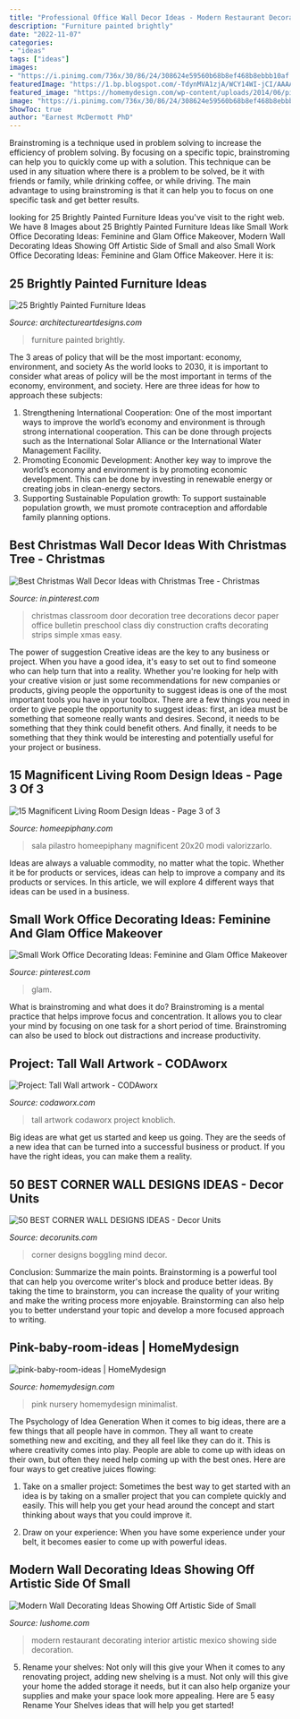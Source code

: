 ```yaml
---
title: "Professional Office Wall Decor Ideas - Modern Restaurant Decorating Interior Artistic Mexico Showing Side Decoration"
description: "Furniture painted brightly"
date: "2022-11-07"
categories:
- "ideas"
tags: ["ideas"]
images:
- "https://i.pinimg.com/736x/30/86/24/308624e59560b68b8ef468b8ebbb10af.jpg"
featuredImage: "https://1.bp.blogspot.com/-TdynMVA1zjA/WCY14WI-jCI/AAAAAAAAJK8/aIw7Q43xULAG52D2LDaYtbYMiirumEvFACLcB/s1600/26294.jpg"
featured_image: "https://homemydesign.com/wp-content/uploads/2014/06/pink-baby-room-ideas.jpg"
image: "https://i.pinimg.com/736x/30/86/24/308624e59560b68b8ef468b8ebbb10af.jpg"
ShowToc: true
author: "Earnest McDermott PhD"
---
```



Brainstroming is a technique used in problem solving to increase the efficiency of problem solving. By focusing on a specific topic, brainstroming can help you to quickly come up with a solution. This technique can be used in any situation where there is a problem to be solved, be it with friends or family, while drinking coffee, or while driving. The main advantage to using brainstroming is that it can help you to focus on one specific task and get better results.

	

		
looking for 25 Brightly Painted Furniture Ideas you've visit to the right web. We have 8 Images about 25 Brightly Painted Furniture Ideas like Small Work Office Decorating Ideas: Feminine and Glam Office Makeover, Modern Wall Decorating Ideas Showing Off Artistic Side of Small and also Small Work Office Decorating Ideas: Feminine and Glam Office Makeover. Here it is:
		
    
## 25 Brightly Painted Furniture Ideas

<img loading=lazy src="https://www.architectureartdesigns.com/wp-content/uploads/2013/06/253-630x942.jpg" onerror="this.onerror=null;this.src='https://tse3.mm.bing.net/th?id=OIP.sDEQrrEc9YdJ9UsCdI0XQwHaLE&amp;pid=15.1';" alt="25 Brightly Painted Furniture Ideas">

_Source: architectureartdesigns.com_

>furniture painted brightly. 

	

The 3 areas of policy that will be the most important: economy, environment, and society
As the world looks to 2030, it is important to consider what areas of policy will be the most important in terms of the economy, environment, and society. Here are three ideas for how to approach these subjects: 
1. Strengthening International Cooperation: One of the most important ways to improve the world’s economy and environment is through strong international cooperation. This can be done through projects such as the International Solar Alliance or the International Water Management Facility. 
2. Promoting Economic Development: Another key way to improve the world’s economy and environment is by promoting economic development. This can be done by investing in renewable energy or creating jobs in clean-energy sectors. 
3. Supporting Sustainable Population growth: To support sustainable population growth, we must promote contraception and affordable family planning options.

    
## Best Christmas Wall Decor Ideas With Christmas Tree - Christmas

<img loading=lazy src="https://i.pinimg.com/736x/b2/28/7d/b2287d63455f0abd7adae594caf484cb.jpg" onerror="this.onerror=null;this.src='https://tse4.mm.bing.net/th?id=OIP.DCG1jnmlwAiE7r8jzCC5lQHaNK&amp;pid=15.1';" alt="Best Christmas Wall Decor Ideas with Christmas Tree - Christmas">

_Source: in.pinterest.com_

>christmas classroom door decoration tree decorations decor paper office bulletin preschool class diy construction crafts decorating strips simple xmas easy. 

	

The power of suggestion
Creative ideas are the key to any business or project. When you have a good idea, it's easy to set out to find someone who can help turn that into a reality. Whether you're looking for help with your creative vision or just some recommendations for new companies or products, giving people the opportunity to suggest ideas is one of the most important tools you have in your toolbox.
There are a few things you need in order to give people the opportunity to suggest ideas: first, an idea must be something that someone really wants and desires. Second, it needs to be something that they think could benefit others. And finally, it needs to be something that they think would be interesting and potentially useful for your project or business.

    
## 15 Magnificent Living Room Design Ideas - Page 3 Of 3

<img loading=lazy src="https://homeepiphany.com/wp-content/uploads/2017/09/living-rooms_412.jpg" onerror="this.onerror=null;this.src='https://tse3.mm.bing.net/th?id=OIP.rDg2pcTUbWkY3n8AE9yd6wHaJ4&amp;pid=15.1';" alt="15 Magnificent Living Room Design Ideas - Page 3 of 3">

_Source: homeepiphany.com_

>sala pilastro homeepiphany magnificent 20x20 modi valorizzarlo. 

	

Ideas are always a valuable commodity, no matter what the topic. Whether it be for products or services, ideas can help to improve a company and its products or services. In this article, we will explore 4 different ways that ideas can be used in a business.

    
## Small Work Office Decorating Ideas: Feminine And Glam Office Makeover

<img loading=lazy src="https://i.pinimg.com/736x/30/86/24/308624e59560b68b8ef468b8ebbb10af.jpg" onerror="this.onerror=null;this.src='https://tse1.mm.bing.net/th?id=OIP.gJdEUZ7wvRR5kq-XuqdoegHaLG&amp;pid=15.1';" alt="Small Work Office Decorating Ideas: Feminine and Glam Office Makeover">

_Source: pinterest.com_

>glam. 

	

What is brainstroming and what does it do?
Brainstroming is a mental practice that helps improve focus and concentration. It allows you to clear your mind by focusing on one task for a short period of time. Brainstroming can also be used to block out distractions and increase productivity.

    
## Project: Tall Wall Artwork - CODAworx

<img loading=lazy src="https://res.cloudinary.com/codaworx/image/upload/project/tall-wall-artwork.jpg" onerror="this.onerror=null;this.src='https://tse4.mm.bing.net/th?id=OIP.BhCz9YdqVFLrQNK1eZwzywHaJ4&amp;pid=15.1';" alt="Project: Tall Wall artwork - CODAworx">

_Source: codaworx.com_

>tall artwork codaworx project knoblich. 

	

Big ideas are what get us started and keep us going. They are the seeds of a new idea that can be turned into a successful business or product. If you have the right ideas, you can make them a reality.

    
## 50 BEST CORNER WALL DESIGNS IDEAS - Decor Units

<img loading=lazy src="https://1.bp.blogspot.com/-TdynMVA1zjA/WCY14WI-jCI/AAAAAAAAJK8/aIw7Q43xULAG52D2LDaYtbYMiirumEvFACLcB/s1600/26294.jpg" onerror="this.onerror=null;this.src='https://tse1.mm.bing.net/th?id=OIP.4zF8RVUK_jJLlKOmALCGkQHaLH&amp;pid=15.1';" alt="50 BEST CORNER WALL DESIGNS IDEAS - Decor Units">

_Source: decorunits.com_

>corner designs boggling mind decor. 

	

Conclusion: Summarize the main points.
Brainstorming is a powerful tool that can help you overcome writer's block and produce better ideas. By taking the time to brainstorm, you can increase the quality of your writing and make the writing process more enjoyable. Brainstorming can also help you to better understand your topic and develop a more focused approach to writing.

    
## Pink-baby-room-ideas | HomeMydesign

<img loading=lazy src="https://homemydesign.com/wp-content/uploads/2014/06/pink-baby-room-ideas.jpg" onerror="this.onerror=null;this.src='https://tse4.mm.bing.net/th?id=OIP.xTCc09vqjEhCQTacAYiqHQHaLH&amp;pid=15.1';" alt="pink-baby-room-ideas | HomeMydesign">

_Source: homemydesign.com_

>pink nursery homemydesign minimalist. 

	

The Psychology of Idea Generation
When it comes to big ideas, there are a few things that all people have in common. They all want to create something new and exciting, and they all feel like they can do it. This is where creativity comes into play. People are able to come up with ideas on their own, but often they need help coming up with the best ones. Here are four ways to get creative juices flowing:
1. Take on a smaller project: Sometimes the best way to get started with an idea is by taking on a smaller project that you can complete quickly and easily. This will help you get your head around the concept and start thinking about ways that you could improve it.

2. Draw on your experience: When you have some experience under your belt, it becomes easier to come up with powerful ideas.

    
## Modern Wall Decorating Ideas Showing Off Artistic Side Of Small

<img loading=lazy src="https://www.lushome.com/wp-content/uploads/2013/11/modern-wall-decoration-interior-decorating-malamen-6.jpg" onerror="this.onerror=null;this.src='https://tse1.mm.bing.net/th?id=OIP._BK7GbIgTVuZbTESDzU2mwHaEw&amp;pid=15.1';" alt="Modern Wall Decorating Ideas Showing Off Artistic Side of Small">

_Source: lushome.com_

>modern restaurant decorating interior artistic mexico showing side decoration. 

	

5. Rename your shelves: Not only will this give your
When it comes to any renovating project, adding new shelving is a must. Not only will this give your home the added storage it needs, but it can also help organize your supplies and make your space look more appealing. Here are 5 easy Rename Your Shelves ideas that will help you get started!

